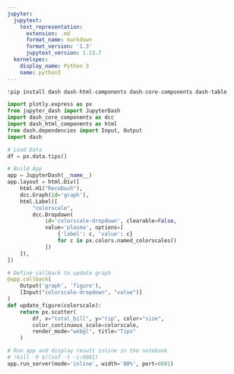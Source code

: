 ```yaml
---
jupyter:
  jupytext:
    text_representation:
      extension: .md
      format_name: markdown
      format_version: '1.3'
      jupytext_version: 1.13.7
  kernelspec:
    display_name: Python 3
    name: python3
---
```


```python colab={"base_uri": "https://localhost:8080/"} id="1epRrWTsk8PS" executionInfo={"status": "ok", "timestamp": 1619516997673, "user_tz": -330, "elapsed": 16197, "user": {"displayName": "Sparsh Agarwal", "photoUrl": "", "userId": "13037694610922482904"}} outputId="22c0d1be-52ff-40f7-a93d-065381ced2d1"
!pip install dash dash-html-components dash-core-components dash-table jupyter-dash
```

```python id="U8GVDqdeuYJa" executionInfo={"status": "ok", "timestamp": 1619517134921, "user_tz": -330, "elapsed": 1075, "user": {"displayName": "Sparsh Agarwal", "photoUrl": "", "userId": "13037694610922482904"}}
import plotly.express as px
from jupyter_dash import JupyterDash
import dash_core_components as dcc
import dash_html_components as html
from dash.dependencies import Input, Output
import dash
```

```python id="AygtvkbYlLte" executionInfo={"status": "ok", "timestamp": 1619516999534, "user_tz": -330, "elapsed": 18011, "user": {"displayName": "Sparsh Agarwal", "photoUrl": "", "userId": "13037694610922482904"}}
# Load Data
df = px.data.tips()

# Build App
app = JupyterDash(__name__)
app.layout = html.Div([
    html.H1("RecoDash"),
    dcc.Graph(id='graph'),
    html.Label([
        "colorscale",
        dcc.Dropdown(
            id='colorscale-dropdown', clearable=False,
            value='plasma', options=[
                {'label': c, 'value': c}
                for c in px.colors.named_colorscales()
            ])
    ]),
])

# Define callback to update graph
@app.callback(
    Output('graph', 'figure'),
    [Input("colorscale-dropdown", "value")]
)
def update_figure(colorscale):
    return px.scatter(
        df, x="total_bill", y="tip", color="size",
        color_continuous_scale=colorscale,
        render_mode="webgl", title="Tips"
    )
```

```python colab={"base_uri": "https://localhost:8080/", "height": 671} id="XRQ6WMuAlwO1" executionInfo={"status": "ok", "timestamp": 1619517020941, "user_tz": -330, "elapsed": 992, "user": {"displayName": "Sparsh Agarwal", "photoUrl": "", "userId": "13037694610922482904"}} outputId="1e412074-42ab-4fbf-afc0-9fd9801dbe41"
# Run app and display result inline in the notebook
# !kill -9 $(lsof -t -i:8081)
app.run_server(mode='inline', width='80%', port=8081)
```

```python id="jCH3ue7IzDur"

```

```python id="VfgvDIxozDsV"

```

```python id="0zZJOCBDzDph"

```

```python id="qirj0NOHzDmS"

```
